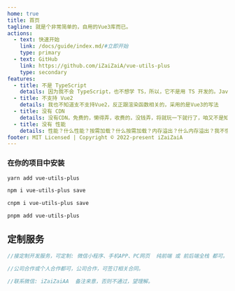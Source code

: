 ```yaml
---
home: true
title: 首页
tagline: 就是个非常简单的，自用的Vue3库而已。
actions:
  - text: 快速开始
    link: /docs/guide/index.md/#立即开始
    type: primary
  - text: GitHub
    link: https://github.com/iZaiZaiA/vue-utils-plus
    type: secondary
features:
  - title: 不是 TypeScript
    details: 因为我不会 TypeScript，也不想学 TS，所以，它不是用 TS 开发的。JavaScript 万岁！！
  - title: 不支持 Vue2
    details: 我也不知道支不支持Vue2，反正跟渲染函数相关的，采用的是Vue3的写法
  - title: 没有 CDN
    details: 没有CDN，免费的，懒得弄，收费的，没钱弄，将就玩一下就行了，咱又不是知名大库
  - title: 没有 性能
    details: 性能？什么性能？按需加载？什么按需加载？内存溢出？什么内存溢出？我不懂~~
footer: MIT Licensed | Copyright © 2022-present iZaiZaiA
---
```


### 在你的项目中安装

<CodeGroup>
  <CodeGroupItem title="yarn" active>

```bash
yarn add vue-utils-plus
```

  </CodeGroupItem>

  <CodeGroupItem title="npm">

```bash
npm i vue-utils-plus save
```

  </CodeGroupItem>

  <CodeGroupItem title="cnpm">

```bash
cnpm i vue-utils-plus save
```

  </CodeGroupItem>

  <CodeGroupItem title="pnpm">

```bash
pnpm add vue-utils-plus
```

  </CodeGroupItem>
</CodeGroup>



## 定制服务


```javascript
//接定制开发服务，可定制: 微信小程序、手机APP、PC网页  纯前端 或 前后端全栈 都可。

//公司合作或个人合作都可，公司合作，可签订相关合同。

//联系微信: iZaiZaiAA  备注来意，否则不通过，望理解。
```
